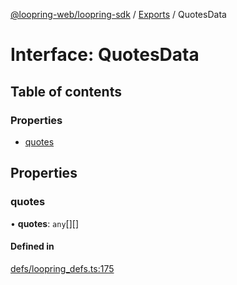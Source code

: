 [@loopring-web/loopring-sdk](../README.md) / [Exports](../modules.md) / QuotesData

# Interface: QuotesData

## Table of contents

### Properties

- [quotes](QuotesData.md#quotes)

## Properties

### quotes

• **quotes**: `any`[][]

#### Defined in

[defs/loopring_defs.ts:175](https://github.com/Loopring/loopring_sdk/blob/427d9da/src/defs/loopring_defs.ts#L175)
